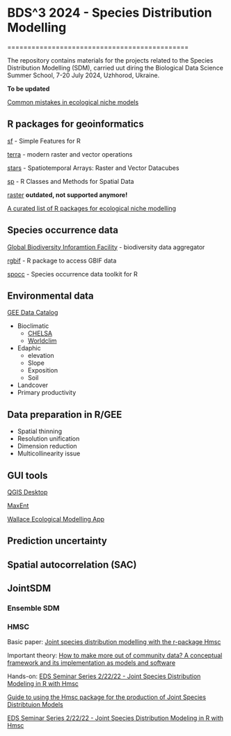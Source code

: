 # BDS^3 2024 - Species Distribution Modelling
=============================================

The repository contains materials for the projects related to the Species Distribution Modelling (SDM), carried uut diring the Biological Data Science Summer School, 7-20 July 2024, Uzhhorod, Ukraine.

__To be updated__

[Common mistakes in ecological niche models](https://doi.org/10.1080/13658816.2020.1798968)

## R packages for geoinformatics
[sf](https://r-spatial.github.io/sf/) - Simple Features for R

[terra](https://rspatial.github.io/terra/index.html) - modern raster and vector operations

[stars](https://r-spatial.github.io/stars/index.html) - Spatiotemporal Arrays: Raster and Vector Datacubes

[sp](http://edzer.github.io/sp/) - R Classes and Methods for Spatial Data

[raster](https://rspatial.org/raster/pkg/index.html) __outdated, not supported anymore!__

[A curated list of R packages for ecological niche modelling](https://www.sciencedirect.com/science/article/pii/S0304380022003404?via%3Dihub)

## Species occurrence data

[Global Biodiversity Inforamtion Facility](https://www.gbif.org/) - biodiversity data aggregator

[rgbif](https://docs.ropensci.org/rgbif/articles/getting_occurrence_data.html) - R package to access GBIF data

[spocc](https://docs.ropensci.org/spocc/) - Species occurrence data toolkit for R

## Environmental data

[GEE Data Catalog](https://developers.google.com/earth-engine/datasets/)

- Bioclimatic
    * [CHELSA](https://chelsa-climate.org/)
    * [Worldclim](https://www.worldclim.org/)
- Edaphic
    * elevation
    * Slope
    * Exposition
    * Soil
- Landcover
- Primary productivity

## Data preparation in R/GEE
- Spatial thinning
- Resolution unification
- Dimension reduction
- Multicollinearity issue

## GUI tools
[QGIS Desktop](https://qgis.org/)

[MaxEnt](https://biodiversityinformatics.amnh.org/open_source/maxent/)

[Wallace Ecological Modelling App](https://wallaceecomod.github.io/)

## Prediction uncertainty

## Spatial autocorrelation (SAC)

## JointSDM
### Ensemble SDM

### HMSC
Basic paper: [Joint species distribution modelling with the r-package Hmsc](https://besjournals.onlinelibrary.wiley.com/doi/abs/10.1111/2041-210X.13345)

Important theory: [How to make more out of community data? A conceptual framework and its implementation as models and software](10.1111/ele.12757)

Hands-on: 
[EDS Seminar Series 2/22/22 - Joint Species Distribution Modeling in R with Hmsc](https://www.youtube.com/watch?v=u07eFE3Uqtg)

[Guide to using the Hmsc package for the production of Joint Species Distribtuion Models](https://www.r-bloggers.com/guide-to-using-the-hmsc-package-for-the-production-of-joint-species-distribtuion-models/)

[EDS Seminar Series 2/22/22 - Joint Species Distribution Modeling in R with Hmsc](https://www.youtube.com/watch?v=u07eFE3Uqtg)